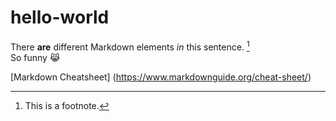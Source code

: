 # hello-world

There **are** different Markdown elements *in* this sentence. [^1] <br/>
So funny 😹

[Markdown Cheatsheet] (https://www.markdownguide.org/cheat-sheet/)

[^1]: This is a footnote. 
